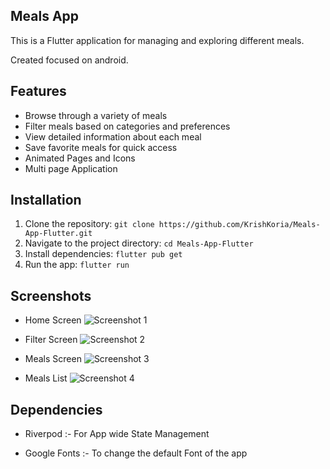 ## Meals App

This is a Flutter application for managing and exploring different meals.

Created focused on android. 

## Features

- Browse through a variety of meals
- Filter meals based on categories and preferences
- View detailed information about each meal
- Save favorite meals for quick access
- Animated Pages and Icons
- Multi page Application

## Installation

1. Clone the repository: `git clone https://github.com/KrishKoria/Meals-App-Flutter.git`
2. Navigate to the project directory: `cd Meals-App-Flutter`
3. Install dependencies: `flutter pub get`
4. Run the app: `flutter run`

## Screenshots

- Home Screen
![Screenshot 1](/screenshots/Home_Screen.jpg)

- Filter Screen
![Screenshot 2](/screenshots/Filter_Screen.jpg)

- Meals Screen
![Screenshot 3](/screenshots/Meal_Screen.jpg)

- Meals List
![Screenshot 4](/screenshots/Meals_List.jpg)

## Dependencies 

- Riverpod :- For App wide State Management

- Google Fonts :- To change the default Font of the app
